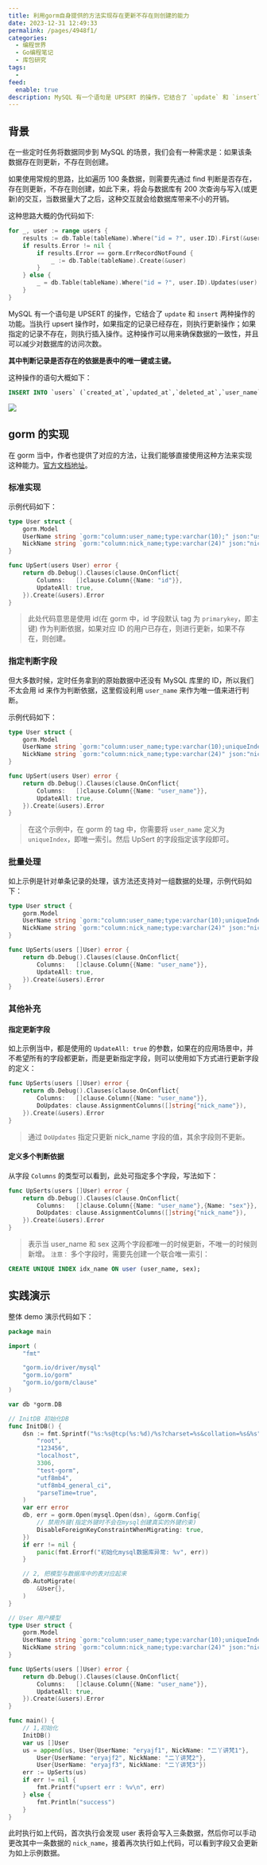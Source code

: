 ```yaml
---
title: 利用gorm自身提供的方法实现存在更新不存在则创建的能力
date: 2023-12-31 12:49:33
permalink: /pages/4948f1/
categories:
  - 编程世界
  - Go编程笔记
  - 库包研究
tags:
  -
feed:
  enable: true
description: MySQL 有一个语句是 UPSERT 的操作，它结合了 `update` 和 `insert` 两种操作的功能。当执行 upsert 操作时，如果指定的记录已经存在，则执行更新操作；如果指定的记录不存在，则执行插入操作。这种操作可以用来确保数据的一致性，并且可以减少对数据库的访问次数。
---
```


## 背景

在一些定时任务将数据同步到 MySQL 的场景，我们会有一种需求是：如果该条数据存在则更新，不存在则创建。

如果使用常规的思路，比如遍历 100 条数据，则需要先通过 find 判断是否存在，存在则更新，不存在则创建，如此下来，将会与数据库有 200 次查询与写入(或更新)的交互，当数据量大了之后，这种交互就会给数据库带来不小的开销。

这种思路大概的伪代码如下:

```go
for _, user := range users {
	results := db.Table(tableName).Where("id = ?", user.ID).First(&user)
	if results.Error != nil {
		if results.Error == gorm.ErrRecordNotFound {
			_ := db.Table(tableName).Create(&user)
		}
	} else {
		_ = db.Table(tableName).Where("id = ?", user.ID).Updates(user).Error
	}
}
```

MySQL 有一个语句是 UPSERT 的操作，它结合了 `update` 和 `insert` 两种操作的功能。当执行 upsert 操作时，如果指定的记录已经存在，则执行更新操作；如果指定的记录不存在，则执行插入操作。这种操作可以用来确保数据的一致性，并且可以减少对数据库的访问次数。

**其中判断记录是否存在的依据是表中的唯一键或主键。**

这种操作的语句大概如下：

```sql
INSERT INTO `users` (`created_at`,`updated_at`,`deleted_at`,`user_name`,`nick_name`) VALUES ('2023-12-31 04:07:36.502','2023-12-31 04:07:36.502',NULL,'eryajf1','二丫讲梵1') ON DUPLICATE KEY UPDATE `updated_at`='2023-12-31 04:07:36.502',`deleted_at`=VALUES(`deleted_at`),`user_name`=VALUES(`user_name`),`nick_name`=VALUES(`nick_name`)
```

![](https://t.eryajf.net/imgs/2023/12/1703999319631.jpeg)

## gorm 的实现

在 gorm 当中，作者也提供了对应的方法，让我们能够直接使用这种方法来实现这种能力。[官方文档地址](https://gorm.io/zh_CN/docs/create.html#Upsert-%E5%8F%8A%E5%86%B2%E7%AA%81)。

### 标准实现

示例代码如下：

```go
type User struct {
	gorm.Model
	UserName string `gorm:"column:user_name;type:varchar(10);" json:"userName"` // 用户名
	NickName string `gorm:"column:nick_name;type:varchar(24)" json:"nickName"`            // 昵称
}

func UpSert(users User) error {
	return db.Debug().Clauses(clause.OnConflict{
		Columns:   []clause.Column{{Name: "id"}},
		UpdateAll: true,
	}).Create(&users).Error
}
```

>此处代码意思是使用 id(在 gorm 中，id 字段默认 tag 为 `primarykey`，即主键) 作为判断依据，如果对应 ID 的用户已存在，则进行更新，如果不存在，则创建。

### 指定判断字段

但大多数时候，定时任务拿到的原始数据中还没有 MySQL 库里的 ID，所以我们不太会用 id 来作为判断依据，这里假设利用 `user_name` 来作为唯一值来进行判断。

示例代码如下：

```go
type User struct {
	gorm.Model
	UserName string `gorm:"column:user_name;type:varchar(10);uniqueIndex" json:"userName"` // 用户名
	NickName string `gorm:"column:nick_name;type:varchar(24)" json:"nickName"`             // 昵称
}

func UpSert(users User) error {
	return db.Debug().Clauses(clause.OnConflict{
		Columns:   []clause.Column{{Name: "user_name"}},
		UpdateAll: true,
	}).Create(&users).Error
}
```

> 在这个示例中，在 gorm 的 tag 中，你需要将 `user_name` 定义为 `uniqueIndex`，即唯一索引。然后 UpSert 的字段指定该字段即可。

### 批量处理

如上示例是针对单条记录的处理，该方法还支持对一组数据的处理，示例代码如下：

```go
type User struct {
	gorm.Model
	UserName string `gorm:"column:user_name;type:varchar(10);uniqueIndex" json:"userName"` // 用户名
	NickName string `gorm:"column:nick_name;type:varchar(24)" json:"nickName"`             // 昵称
}

func UpSerts(users []User) error {
	return db.Debug().Clauses(clause.OnConflict{
		Columns:   []clause.Column{{Name: "user_name"}},
		UpdateAll: true,
	}).Create(&users).Error
}
```

### 其他补充

#### 指定更新字段

如上示例当中，都是使用的 `UpdateAll: true` 的参数，如果在的应用场景中，并不希望所有的字段都更新，而是更新指定字段，则可以使用如下方式进行更新字段的定义：

```go
func UpSerts(users []User) error {
	return db.Debug().Clauses(clause.OnConflict{
		Columns:   []clause.Column{{Name: "user_name"}},
		DoUpdates: clause.AssignmentColumns([]string{"nick_name"}),
	}).Create(&users).Error
}
```

> 通过 `DoUpdates` 指定只更新 nick_name 字段的值，其余字段则不更新。
#### 定义多个判断依据

从字段 `Columns` 的类型可以看到，此处可指定多个字段，写法如下：

```go
func UpSerts(users []User) error {
	return db.Debug().Clauses(clause.OnConflict{
		Columns:   []clause.Column{{Name: "user_name"},{Name: "sex"}},
		DoUpdates: clause.AssignmentColumns([]string{"nick_name"}),
	}).Create(&users).Error
}
```

> 表示当 user_name 和 sex 这两个字段都唯一的时候更新，不唯一的时候则新增。
> `注意：` 多个字段时，需要先创建一个联合唯一索引：
>
  ```sql
  CREATE UNIQUE INDEX idx_name ON user (user_name, sex);
  ```


## 实践演示

整体 demo 演示代码如下：

```go
package main

import (
	"fmt"

	"gorm.io/driver/mysql"
	"gorm.io/gorm"
	"gorm.io/gorm/clause"
)

var db *gorm.DB

// InitDB 初始化DB
func InitDB() {
	dsn := fmt.Sprintf("%s:%s@tcp(%s:%d)/%s?charset=%s&collation=%s&%s",
		"root",
		"123456",
		"localhost",
		3306,
		"test-gorm",
		"utf8mb4",
		"utf8mb4_general_ci",
		"parseTime=true",
	)
	var err error
	db, err = gorm.Open(mysql.Open(dsn), &gorm.Config{
		// 禁用外键(指定外键时不会在mysql创建真实的外键约束)
		DisableForeignKeyConstraintWhenMigrating: true,
	})
	if err != nil {
		panic(fmt.Errorf("初始化mysql数据库异常: %v", err))
	}

	// 2, 把模型与数据库中的表对应起来
	db.AutoMigrate(
		&User{},
	)
}

// User 用户模型
type User struct {
	gorm.Model
	UserName string `gorm:"column:user_name;type:varchar(10);uniqueIndex" json:"userName"` // 用户名
	NickName string `gorm:"column:nick_name;type:varchar(24)" json:"nickName"`             // 昵称
}

func UpSerts(users []User) error {
	return db.Debug().Clauses(clause.OnConflict{
		Columns:   []clause.Column{{Name: "user_name"}},
		UpdateAll: true,
	}).Create(&users).Error
}

func main() {
	// 1,初始化
	InitDB()
	var us []User
	us = append(us, User{UserName: "eryajf1", NickName: "二丫讲梵1"},
		User{UserName: "eryajf2", NickName: "二丫讲梵2"},
		User{UserName: "eryajf3", NickName: "二丫讲梵3"})
	err := UpSerts(us)
	if err != nil {
		fmt.Printf("upsert err : %v\n", err)
	} else {
		fmt.Println("success")
	}
}
```

此时执行如上代码，首次执行会发现 user 表将会写入三条数据，然后你可以手动更改其中一条数据的 `nick_name`，接着再次执行如上代码，可以看到字段又会更新为如上示例数据。